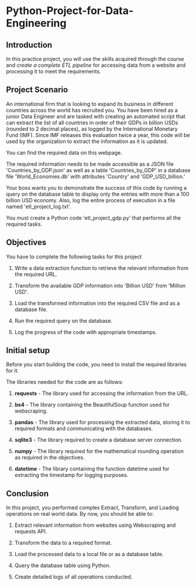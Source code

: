 # Python-Project-for-Data-Engineering

## Introduction
In this practice project, you will use the skills acquired through the course and *create a complete ETL pipeline* for accessing data from a website and processing it to meet the requirements.

## Project Scenario
An international firm that is looking to expand its business in different countries across the world has recruited you. You have been hired as a junior Data Engineer and are tasked with creating an automated script that can extract the list of all countries in order of their GDPs in billion USDs (rounded to 2 decimal places), as logged by the International Monetary Fund (IMF). Since IMF releases this evaluation twice a year, this code will be used by the organization to extract the information as it is updated.

You can find the required data on this webpage.

The required information needs to be made accessible as a JSON file 'Countries_by_GDP.json' as well as a table 'Countries_by_GDP' in a database file 'World_Economies.db' with attributes 'Country' and 'GDP_USD_billion.'

Your boss wants you to demonstrate the success of this code by running a query on the database table to display only the entries with more than a 100 billion USD economy. Also, log the entire process of execution in a file named 'etl_project_log.txt'.

You must create a Python code 'etl_project_gdp.py' that performs all the required tasks.

## Objectives
You have to complete the following tasks for this project

1. Write a data extraction function to retrieve the relevant information from the required URL.

2. Transform the available GDP information into 'Billion USD' from 'Million USD'.

3. Load the transformed information into the required CSV file and as a database file.

4. Run the required query on the database.

5. Log the progress of the code with appropriate timestamps.

## Initial setup
Before you start building the code, you need to install the required libraries for it.

The libraries needed for the code are as follows:

1. **requests** - The library used for accessing the information from the URL.

2. **bs4** - The library containing the BeautifulSoup function used for webscraping.

3. **pandas** - The library used for processing the extracted data, storing it to required formats and communicating with the databases.

4. **sqlite3** - The library required to create a database server connection.

5. **numpy** - The library required for the mathematical rounding operation as required in the objectives.

6. **datetime** - The library containing the function datetime used for extracting the timestamp for logging purposes.


## Conclusion

In this project, you performed complex Extract, Transform, and Loading operations on real world data. By now, you should be able to:

1. Extract relevant information from websites using Webscraping and requests API.

2. Transform the data to a required format.

3. Load the processed data to a local file or as a database table.

4. Query the database table using Python.

5. Create detailed logs of all operations conducted.
